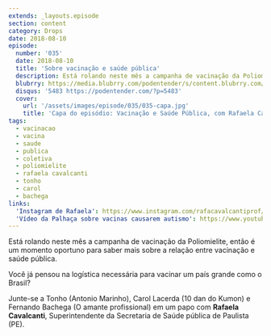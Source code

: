 ```yaml
---
extends: _layouts.episode
section: content
category: Drops
date: 2018-08-10
episode:
  number: '035'
  date: 2018-08-10
  title: 'Sobre vacinação e saúde pública'
  description: Está rolando neste mês a campanha de vacinação da Poliomielite, então é um momento oportuno para saber mais sobre a relação entre vacinação e saúde pública. Você já pensou na logística necessária para vacinar um país grande como o Brasil?
  blubrry: https://media.blubrry.com/podentender/s/content.blubrry.com/podentender/PODEntender_35.mp3
  disqus: '5483 https://podentender.com/?p=5483'
  cover:
    url: '/assets/images/episode/035/035-capa.jpg'
    title: 'Capa do episódio: Vacinação e Saúde Pública, com Rafaela Cavalcanti'
tags:
  - vacinacao
  - vacina
  - saude
  - publica
  - coletiva
  - poliomielite
  - rafaela cavalcanti
  - tonho
  - carol
  - bachega
links:
  'Instagram de Rafaela': https://www.instagram.com/rafacavalcantiprof/
  'Vídeo da Palhaça sobre vacinas causarem autismo': https://www.youtube.com/watch?v=NIrAcrtPVRQ
---
```

Está rolando neste mês a campanha de vacinação da Poliomielite, então é um momento oportuno
para saber mais sobre a relação entre vacinação e saúde pública.

Você já pensou na logística necessária para vacinar um país grande como o Brasil?

Junte-se a Tonho (Antonio Marinho), Carol Lacerda (10 dan do Kumon) e Fernando Bachega (O amante profissional)
em um papo com **Rafaela Cavalcanti**, Superintendente da Secretaria de Saúde pública de Paulista (PE).
